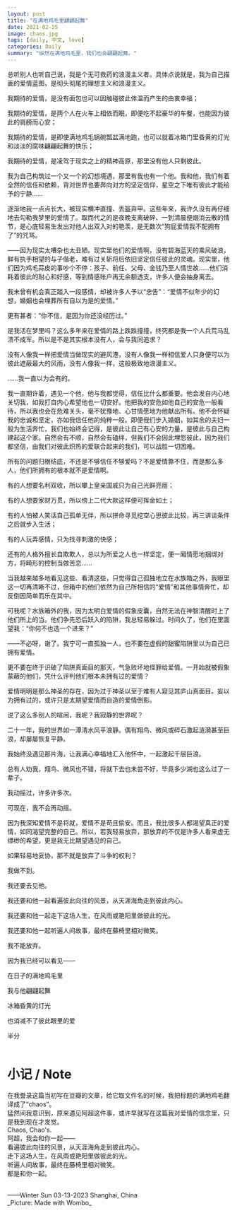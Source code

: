 ```yaml
---
layout: post
title: "在满地鸡毛里翩翩起舞"
date: 2021-02-25
image: chaos.jpg
tags: [daily, 中文, love]
categories: Daily
summary: "纵然在满地鸡毛里，我们也会翩翩起舞。"
---
```


总听别人也听自己说，我是个无可救药的浪漫主义者。具体点说就是，我为自己描画的爱情蓝图，是彻头彻尾的理想主义和浪漫主义。    

我期待的爱情，是没有面包也可以因触碰彼此体温而产生的由衷幸福；    

我期待的爱情，是两个人在火车上相依而眠，即便吃不起豪华的车餐，也能因为彼此的肩膀而心安；    

我期待的爱情，是即使满地鸡毛锅碗瓢盆满地跑，也可以就着冰箱门里昏黄的灯光和淡淡的腐味翩翩起舞的快乐；    

我期待的爱情，是凌驾于现实之上的精神高原，那里没有他人只剩彼此。    

我为自己构筑过一个又一个的幻想境遇，那里有我也有一个他。我和他，我们有着全然的信任和依赖，背对世界也要奔向对方的坚定信仰，星空之下唯有彼此才能给予的宁静……    

逐渐地我一点点长大，被现实横冲直撞、丢盔弃甲。这些年来，我许久没有再仔细地去勾勒我梦里的爱情了。取而代之的是夜晚支离破碎、一到清晨便烟消云散的情节，是心底轻易生发出对他人出双入对的艳羡，是无数次“狗屁爱情我不配拥有了”的咒骂。    

——因为现实太嘈杂也太丑陋。现实里他们的爱情啊，没有碧海蓝天的乘风破浪，鲜有执手相望的与子偕老，难有过关斩将后依旧坚定信任彼此的灵魂。现实里，他们因为鸡毛蒜皮的事吵个不停：孩子、前任、父母、金钱乃至人情世故……他们消耗着彼此的耐心和好感，等到情感账户再无余额透支，许多人便会抽身离去。    

我未曾有机会真正踏入一段感情，却被许多人予以“忠告”：“爱情不似年少的幻想，婚姻也会埋葬所有自以为是的爱情。”    

更有甚者：“你不信，是因为你还没经历过。”    

是我活在梦里吗？这么多年来在爱情的路上跌跌撞撞，终究都是我一个人兵荒马乱溃不成军。所以是不是其实根本没有人，会与我同追求？    

没有人像我一样把爱情当做现实的避风港，没有人像我一样相信爱人只身便可以为彼此遮蔽最大的风雨，没有人像我一样，这般极致地浪漫主义。    

……我一直以为会有的。    

我一直期许着，遇见一个他，他与我都觉得，信任比什么都重要。他会发自内心地关切我，如我打自内心希望他也一切安好。他把我的安危如他自己的安危一般看待，所以我也会在危难关头，毫不犹豫地、心甘情愿地为他献出所有。他不会怀疑我的忠诚和坚定，亦如我信任他的纯粹一般。即便我们步入婚姻，如其余的夫妇一般为生活奔忙，我们也始终会记得，是彼此让自己有心安的力量，是彼此与自己构建起这个家。自然会有不顺，自然会有磕绊，但我们不会因此埋怨彼此，因为我们都坚信，由我们对彼此炽热的爱联合起来的我们，可以战胜一切困难。    

所有的问题归根结底，不还是不够信任不够爱吗？不是爱情靠不住，而是那么多人，他们所拥有的根本就不是爱情啊。    

有的人想要名利双收，所以攀上皇亲国戚只为自己光鲜亮丽；    

有的人想要家财万贯，所以傍上二代大款这样便可挥金如土；    

有的人怕被人笑话自己孤单无伴，所以拼命寻觅挖空心思彼此比较，再三讲谈条件之后就步入生活；    

有的人玩弄感情，只为找寻刺激的快感；    

还有的人格外擅长自欺欺人，总以为所爱之人也一样坚定，便一厢情愿地捆绑对方，将畸形的控制当做苦恋……    

当我越来越多地看见这些、看清这些，只觉得自己孤独地立在水族箱之外，我眼里这一切再清晰不过，但箱中的他们依然为自己所相信的“爱情”和其他事情奔忙，却反倒因简单而乐在其中。    

可我呢？水族箱外的我，因为太明白爱情的假象皮囊，自然无法在神智清醒时上了他们所上的当。他们争先恐后跃入的陷阱，我总轻易躲过。时间久了，他们在里面望我：“你何不也选一个进来？”    

——不必呀，谢了。我宁可一直孤独一人，也不要在虚假的甜蜜陷阱里以为自己已拥有爱情。    

更不要在终于识破了陷阱真面目的那天，气急败坏地怪罪给爱情。一开始就被假象蒙蔽的他们，凭什么评判他们根本未拥有过的爱情？    

爱情明明是那么神圣的存在，因为过于神圣以至于难有人窥见其庐山真面目。妄以为拥有过的，或许只是太期望爱情而自造的爱情倒影。    

说了这么多别人的喧闹，我呢？我寂静的世界呢？    

二十一年，我的世界如一潭清水风平浪静。偶有翔鸟、微风或碎石激起涟漪甚至巨浪，却屡屡恢复平静。    

我始终没遇见那片海，让我满心幸福地汇入他怀中，一起激起千层巨浪。    

总有人劝我，翔鸟、微风也不错，将就下去也未尝不好，毕竟多少湖也这么过了一辈子。    

我动摇过，许多许多次。     

可现在，我不会再动摇。    

因为我深知爱情不是将就，爱情不是苟且偷安。而且，我比很多人都渴望真正的爱情，如同渴望完整的自己。所以，若我轻易放弃，那放弃的不仅是许多人看来虚无缥缈的希望，更是我无比期望遇见的自己。    

如果轻易地妥协，那不就是放弃了斗争的权利？    

我做不到。    

我还要去见他。    

我还要和他一起看遍彼此向往的风景，从天涯海角走到彼此内心。    

我还要和他一起走下这场人生，在风雨或艳阳里做彼此的光。    

我还要和他一起听遍人间故事，最终在藤椅里相对微笑。    

我不能放弃。    

因为我已经可以看见——    

在日子的满地鸡毛里    

我与他翩翩起舞    

冰箱昏黄的灯光    

也消减不了彼此眼里的爱    

半分    
<br/>
# 小记 / Note
在我誊录这篇当初写在豆瓣的文章，给它取文件名的时候，我把标题的满地鸡毛翻译成了“chaos”。    
猛然间我意识到，原来遇见阿超这件事，或许早就写在这篇我对爱情的信念里，只是我到现在才发觉。    
Chaos, Chao's.    
阿超，我会和你一起——    
看遍彼此向往的风景，从天涯海角走到彼此内心。    
走下这场人生，在风雨或艳阳里做彼此的光。    
听遍人间故事，最终在藤椅里相对微笑。    
都是和你一起。    

<br/>
——Winter Sun    
03-13-2023    
Shanghai, China

<br/>
_Picture: Made with Wombo_